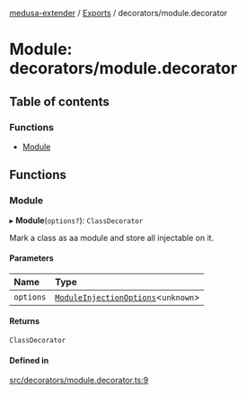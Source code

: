 [medusa-extender](../README.md) / [Exports](../modules.md) / decorators/module.decorator

# Module: decorators/module.decorator

## Table of contents

### Functions

- [Module](decorators_module_decorator.md#module)

## Functions

### Module

▸ **Module**(`options?`): `ClassDecorator`

Mark a class as aa module and store all injectable on it.

#### Parameters

| Name | Type |
| :------ | :------ |
| `options` | [`ModuleInjectionOptions`](core_types.md#moduleinjectionoptions)<`unknown`\> |

#### Returns

`ClassDecorator`

#### Defined in

[src/decorators/module.decorator.ts:9](https://github.com/adrien2p/medusa-extender/blob/83dceb0/src/decorators/module.decorator.ts#L9)
